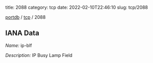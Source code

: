 title: 2088
category: tcp
date: 2022-02-10T22:46:10
slug: tcp/2088

[portdb](/) / [tcp](/category/tcp.html) / 2088


## IANA Data

_Name:_ ip-blf

_Description:_ IP Busy Lamp Field

